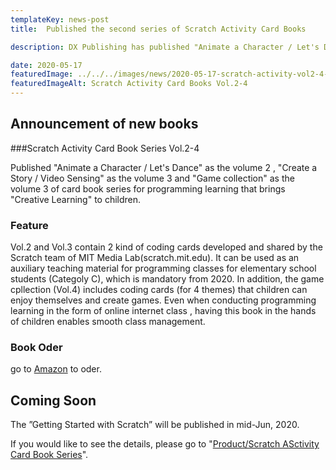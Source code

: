 ```yaml
---
templateKey: news-post
title:  Published the second series of Scratch Activity Card Books

description: DX Publishing has published "Animate a Character / Let's Dance", "Create a Story / Video Sensing", and "" as the volume 1 of card book series for programming learning that brings "Creative Learning" to children.

date: 2020-05-17
featuredImage: ../../../images/news/2020-05-17-scratch-activity-vol2-4-featured.jpg
featuredImageAlt: Scratch Activity Card Books Vol.2-4
---
```


## Announcement of new books
###Scratch Activity Card Book Series Vol.2-4

Published "Animate a Character / Let's Dance" as the volume 2 , "Create a Story / Video Sensing" as the volume 3 and "Game collection"  as the volume 3 of card book series for programming learning that brings "Creative Learning" to children.

### Feature
Vol.2 and Vol.3 contain 2 kind of coding cards developed and shared by the Scratch team of MIT Media Lab(scratch.mit.edu).  It can be used as an auxiliary teaching material for programming classes for elementary school students (Categoly  C), which is mandatory from 2020. In addition, the game cpllection (Vol.4) includes coding cards (for 4 themes) that children can enjoy themselves and create games. Even when conducting programming learning in the form of online internet class , having this book in the hands of children enables smooth class management.

### Book Oder

go to [Amazon](https://www.amazon.co.jp/s?k=DX出版&rh=n%3A2229003051&__mk_ja_JP=カタカナ) to oder.

## Coming Soon

The ”Getting Started with Scratch” will be published in mid-Jun, 2020.

If you would like to see the details, please go to "[Product/Scratch ASctivity Card Book Series](https://dx-publishing.jp/products/scratch-activity-card-book/)".

